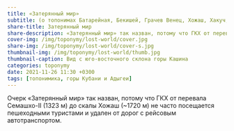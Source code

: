 ```yaml
---
title: «Затерянный мир»
subtitle: (о топонимах Батарейная, Бекишей, Грачев Венец, Хожаш, Хакуч, Аше) © В.Н. Ковешников
share-title: Затерянный мир
share-description: «Затерянный мир» так назван, потому что ГКХ от перевала Семашхо-II до скалы Хожаш не часто посещается пешеходными туристами и удален от дорог с рейсовым автотранспортом
cover-img: /img/toponymy/lost-world/cover.jpg
share-img: /img/toponymy/lost-world/cover-s.jpg
thumbnail-img: /img/toponymy/lost-world/thumb.jpg
thumbnail-caption: Вид с юго-восточного склона горы Кашина
categories: toponymy
date: 2021-11-26 11:30 +0300
tags: [топонимика, горы Кубани и Адыгеи]
---
```

Очерк «Затерянный мир» так назван, потому что ГКХ от перевала Семашхо-II (1323 м) до скалы Хожаш (~1720 м) не часто посещается пешеходными туристами и удален от дорог с рейсовым автотранспортом.
